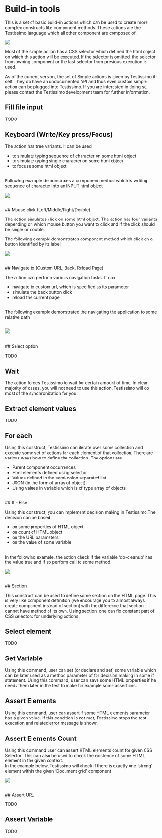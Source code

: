 # Build-in tools

This is a set of basic build-in actions which can be used to create more complex constructs like component methods. These actions are the Testissimo language which all other component are composed of. 

![](/documentation/images/By-JXGlX9W.png)

Most of the simple action has a CSS selector which defined the html object on which this action will be executed. If the selector is omitted, the selector from owning component or the last selector from previous execution is used. 

As of the current version, the set of Simple actions is given by Testissimo it-self. They do have an undocumented API and thus even custom simple action can be plugged into Testissimo. If you are interested in doing so, please contact the Testissimo development team for further information. 
<br>
## Fill file input

TODO
<br>
## Keyboard (Write/Key press/Focus)

The action has tree variants. It can be used 

* to simulate typing sequence of character on some html object
* to simulate typing single character on some html object
* to focuse some html object
<br>
Following example demonstrates a component method which is writing sequence of character into an INPUT html object

![](/documentation/images/HkYq9UcGX.png)  


<br>
## Mouse click (Left/Middle/Right/Double)

The action simulates click on some html object. The action has four variants depending on which mouse button you want to click and if the click should be single or double. 

The following example demonstrates component method which click on a button identified by its label

![](/documentation/images/rJp9pIqfX.png)  


<br>
## Navigate to (Custom URL, Back, Reload Page)

The action can perform various navigation tasks. It can

* navigate to custom url, which is specified as its parameter
* simulate the back button click
* reload the current page
<br>
The following example demonstrated the navigating the application to some relative path



## ![](/documentation/images/S1bvkv5Gm.png)

 
<br>
## Select option

TODO
<br>
## Wait

The action forces Testissimo to wait for certain amount of time. In clear majority of cases, you will not need to use this action. Testissimo will do most of the synchronization for you. 
<br>
## Extract element values

TODO
<br>
## For each

Using this construct, Testissimo can iterate over some collection and execute some set of actions for each element of that collection. There are various ways how to define the collection. The options are

* Parent component occurrences
* Html elements defined using selector
* Values defined in the semi-colon separated list
* JSON (in the form of array of object)
* Using values in variable which is of type array of objects
<br>
## If – Else

Using this construct, you can implement decision making in Testissimo.The decision can be based 

* on some properties of HTML object
* on count of HTML object
* on the URL parameters
* on the value of some variable
<br>
In the following example, the action check if the variable ‘do-cleanup’ has the value true and if so perform call to some method


![](/documentation/images/rylc-vcG7.png)

 
<br>
## Section

This construct can be used to define some section on the HTML page. This is very like component definition (we encourage you to almost always create component instead of section) with the difference that section cannot have method of its own. Using section, one can fix constant part of CSS selectors for underlying actions. 
<br>
## Select element

TODO
<br>
## Set Variable

Using this command, user can set (or declare and set) some variable which can be later used as a method parameter of for decision making in some if statement. Using this command, user can save some HTML properties if he needs them later in the test to make for example some assertions.
<br>
## Assert Elements

Using this command, user can assert if some HTML elements parameter has a given value. If this condition is not met, Testissimo stops the test execution and related error message is shown. 
<br>
## Assert Elements Count

Using this command user can assert HTML elements count for given CSS Selector. This can also be used to check the existence of some HTML element in the given context.  
In the example below, Testissimo will check if there is exactly one ‘strong’ element within the given ‘Document grid’ component

![](/documentation/images/Sy9sb2nGm.png)  


<br>
## Assert URL

TODO
<br>
## Assert Variable

TODO
